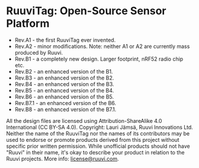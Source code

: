 # RuuviTag: Open-Source Sensor Platform

* Rev.A1 - the first RuuviTag ever invented.
* Rev.A2 - minor modifications. Note: neither A1 or A2 are currently mass produced by Ruuvi.
* Rev.B1 - a completely new design. Larger footprint, nRF52 radio chip etc.
* Rev.B2 - an enhanced version of the B1.
* Rev.B3 - an enhanced version of the B2.
* Rev.B4 - an enhanced version of the B3.
* Rev.B5 - an enhanced version of the B4.
* Rev.B6 - an enhanced version of the B5.
* Rev.B7.1 - an enhanced version of the B6.
* Rev.B8 - an enhanced version of the B7.1.

All the design files are licensed using Attribution-ShareAlike 4.0 International (CC BY-SA 4.0).
Copyright: Lauri Jämsä, Ruuvi Innovations Ltd. Neither the name of the RuuviTag nor the names of its contributors may be used to endorse or promote products derived from this project without specific prior written permission. While unofficial products should not have "Ruuvi" in their name, it's okay to describe your product in relation to the Ruuvi projects. More info: license@ruuvi.com.